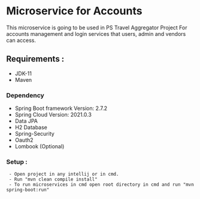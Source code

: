 # Microservice for Accounts

This microservice is going to be used in PS Travel Aggregator Project
For accounts management and login services that users, admin and vendors can access.

## **Requirements :**
* JDK-11
* Maven

### Dependency
* Spring Boot framework Version: 2.7.2
* Spring Cloud Version: 2021.0.3
* Data JPA
* H2 Database
* Spring-Security
* Oauth2
* Lombook (Optional)

### Setup :
     - Open project in any intellij or in cmd.
     - Run "mvn clean compile install"
     - To run microservices in cmd open root directory in cmd and run "mvn spring-boot:run"

